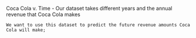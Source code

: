 Coca Cola v. Time
    - Our dataset takes different years and the annual revenue that Coca Cola makes

    We want to use this dataset to predict the future revenue amounts Coca Cola will make;
